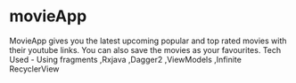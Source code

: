 # movieApp
MovieApp gives you the latest upcoming popular and top rated movies with their youtube links. You can also save the movies as your favourites.
Tech Used - Using fragments
,Rxjava
,Dagger2
,ViewModels
,Infinite RecyclerView
